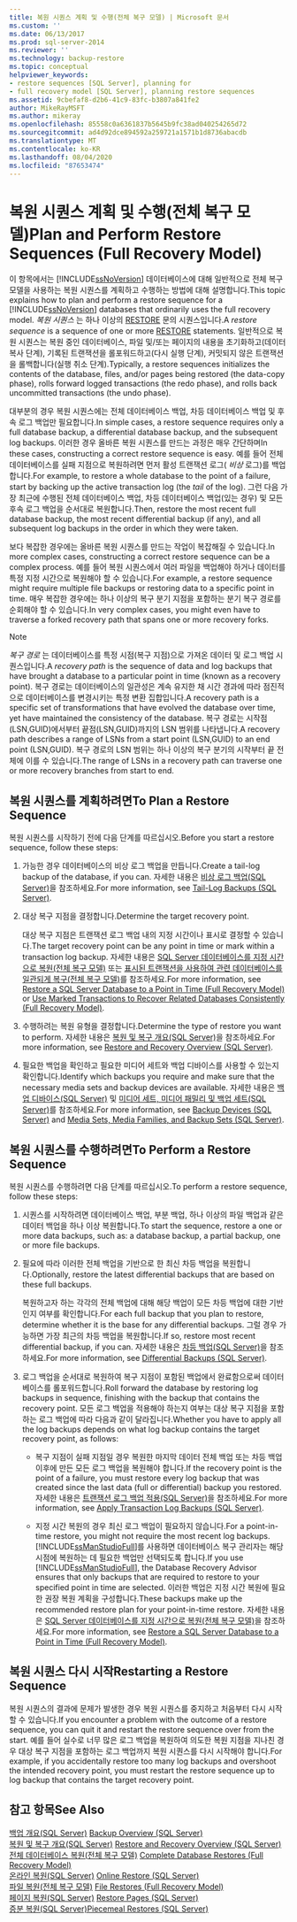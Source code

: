 ```yaml
---
title: 복원 시퀀스 계획 및 수행(전체 복구 모델) | Microsoft 문서
ms.custom: ''
ms.date: 06/13/2017
ms.prod: sql-server-2014
ms.reviewer: ''
ms.technology: backup-restore
ms.topic: conceptual
helpviewer_keywords:
- restore sequences [SQL Server], planning for
- full recovery model [SQL Server], planning restore sequences
ms.assetid: 9cbefaf8-d2b6-41c9-83fc-b3807a841fe2
author: MikeRayMSFT
ms.author: mikeray
ms.openlocfilehash: 85558c0a6361837b5645b9fc38ad040254265d72
ms.sourcegitcommit: ad4d92dce894592a259721a1571b1d8736abacdb
ms.translationtype: MT
ms.contentlocale: ko-KR
ms.lasthandoff: 08/04/2020
ms.locfileid: "87653474"
---
```

# <a name="plan-and-perform-restore-sequences-full-recovery-model"></a><span data-ttu-id="7c0d1-102">복원 시퀀스 계획 및 수행(전체 복구 모델)</span><span class="sxs-lookup"><span data-stu-id="7c0d1-102">Plan and Perform Restore Sequences (Full Recovery Model)</span></span>
  <span data-ttu-id="7c0d1-103">이 항목에서는 [!INCLUDE[ssNoVersion](../../includes/ssnoversion-md.md)] 데이터베이스에 대해 일반적으로 전체 복구 모델을 사용하는 복원 시퀀스를 계획하고 수행하는 방법에 대해 설명합니다.</span><span class="sxs-lookup"><span data-stu-id="7c0d1-103">This topic explains how to plan and perform a restore sequence for a [!INCLUDE[ssNoVersion](../../includes/ssnoversion-md.md)] databases that ordinarily uses the full recovery model.</span></span> <span data-ttu-id="7c0d1-104">*복원 시퀀스* 는 하나 이상의 [RESTORE](/sql/t-sql/statements/restore-statements-transact-sql) 문의 시퀀스입니다.</span><span class="sxs-lookup"><span data-stu-id="7c0d1-104">A *restore sequence* is a sequence of one or more [RESTORE](/sql/t-sql/statements/restore-statements-transact-sql) statements.</span></span> <span data-ttu-id="7c0d1-105">일반적으로 복원 시퀀스는 복원 중인 데이터베이스, 파일 및/또는 페이지의 내용을 초기화하고(데이터 복사 단계), 기록된 트랜잭션을 롤포워드하고(다시 실행 단계), 커밋되지 않은 트랜잭션을 롤백합니다(실행 취소 단계).</span><span class="sxs-lookup"><span data-stu-id="7c0d1-105">Typically, a restore sequences initializes the contents of the database, files, and/or pages being restored (the data-copy phase), rolls forward logged transactions (the redo phase), and rolls back uncommitted transactions (the undo phase).</span></span>  
  
 <span data-ttu-id="7c0d1-106">대부분의 경우 복원 시퀀스에는 전체 데이터베이스 백업, 차등 데이터베이스 백업 및 후속 로그 백업만 필요합니다.</span><span class="sxs-lookup"><span data-stu-id="7c0d1-106">In simple cases, a restore sequence requires only a full database backup, a differential database backup, and the subsequent log backups.</span></span> <span data-ttu-id="7c0d1-107">이러한 경우 올바른 복원 시퀀스를 만드는 과정은 매우 간단하며</span><span class="sxs-lookup"><span data-stu-id="7c0d1-107">In these cases, constructing a correct restore sequence is easy.</span></span> <span data-ttu-id="7c0d1-108">예를 들어 전체 데이터베이스를 실패 지점으로 복원하려면 먼저 활성 트랜잭션 로그( *비상* 로그)를 백업합니다.</span><span class="sxs-lookup"><span data-stu-id="7c0d1-108">For example, to restore a whole database to the point of a failure, start by backing up the active transaction log (the *tail* of the log).</span></span> <span data-ttu-id="7c0d1-109">그런 다음 가장 최근에 수행된 전체 데이터베이스 백업, 차등 데이터베이스 백업(있는 경우) 및 모든 후속 로그 백업을 순서대로 복원합니다.</span><span class="sxs-lookup"><span data-stu-id="7c0d1-109">Then, restore the most recent full database backup, the most recent differential backup (if any), and all subsequent log backups in the order in which they were taken.</span></span>  
  
 <span data-ttu-id="7c0d1-110">보다 복잡한 경우에는 올바른 복원 시퀀스를 만드는 작업이 복잡해질 수 있습니다.</span><span class="sxs-lookup"><span data-stu-id="7c0d1-110">In more complex cases, constructing a correct restore sequence can be a complex process.</span></span> <span data-ttu-id="7c0d1-111">예를 들어 복원 시퀀스에서 여러 파일을 백업해야 하거나 데이터를 특정 지정 시간으로 복원해야 할 수 있습니다.</span><span class="sxs-lookup"><span data-stu-id="7c0d1-111">For example, a restore sequence might require multiple file backups or restoring data to a specific point in time.</span></span> <span data-ttu-id="7c0d1-112">매우 복잡한 경우에는 하나 이상의 복구 분기 지점을 포함하는 분기 복구 경로를 순회해야 할 수 있습니다.</span><span class="sxs-lookup"><span data-stu-id="7c0d1-112">In very complex cases, you might even have to traverse a forked recovery path that spans one or more recovery forks.</span></span>  
  
> [!NOTE]  
>  <span data-ttu-id="7c0d1-113">*복구 경로* 는 데이터베이스를 특정 시점(복구 지점)으로 가져온 데이터 및 로그 백업 시퀀스입니다.</span><span class="sxs-lookup"><span data-stu-id="7c0d1-113">A *recovery path* is the sequence of data and log backups that have brought a database to a particular point in time (known as a recovery point).</span></span> <span data-ttu-id="7c0d1-114">복구 경로는 데이터베이스의 일관성은 계속 유지한 채 시간 경과에 따라 점진적으로 데이터베이스를 변경시키는 특정 변환 집합입니다.</span><span class="sxs-lookup"><span data-stu-id="7c0d1-114">A recovery path is a specific set of transformations that have evolved the database over time, yet have maintained the consistency of the database.</span></span> <span data-ttu-id="7c0d1-115">복구 경로는 시작점(LSN,GUID)에서부터 끝점(LSN,GUID)까지의 LSN 범위를 나타냅니다.</span><span class="sxs-lookup"><span data-stu-id="7c0d1-115">A recovery path describes a range of LSNs from a start point (LSN,GUID) to an end point (LSN,GUID).</span></span> <span data-ttu-id="7c0d1-116">복구 경로의 LSN 범위는 하나 이상의 복구 분기의 시작부터 끝 전체에 이를 수 있습니다.</span><span class="sxs-lookup"><span data-stu-id="7c0d1-116">The range of LSNs in a recovery path can traverse one or more recovery branches from start to end.</span></span>  
  
## <a name="to-plan-a-restore-sequence"></a><span data-ttu-id="7c0d1-117">복원 시퀀스를 계획하려면</span><span class="sxs-lookup"><span data-stu-id="7c0d1-117">To Plan a Restore Sequence</span></span>  
 <span data-ttu-id="7c0d1-118">복원 시퀀스를 시작하기 전에 다음 단계를 따르십시오.</span><span class="sxs-lookup"><span data-stu-id="7c0d1-118">Before you start a restore sequence, follow these steps:</span></span>  
  
1.  <span data-ttu-id="7c0d1-119">가능한 경우 데이터베이스의 비상 로그 백업을 만듭니다.</span><span class="sxs-lookup"><span data-stu-id="7c0d1-119">Create a tail-log backup of the database, if you can.</span></span> <span data-ttu-id="7c0d1-120">자세한 내용은 [비상 로그 백업&#40;SQL Server&#41;](tail-log-backups-sql-server.md)을 참조하세요.</span><span class="sxs-lookup"><span data-stu-id="7c0d1-120">For more information, see [Tail-Log Backups &#40;SQL Server&#41;](tail-log-backups-sql-server.md).</span></span>  
  
2.  <span data-ttu-id="7c0d1-121">대상 복구 지점을 결정합니다.</span><span class="sxs-lookup"><span data-stu-id="7c0d1-121">Determine the target recovery point.</span></span>  
  
     <span data-ttu-id="7c0d1-122">대상 복구 지점은 트랜잭션 로그 백업 내의 지정 시간이나 표시로 결정할 수 있습니다.</span><span class="sxs-lookup"><span data-stu-id="7c0d1-122">The target recovery point can be any point in time or mark within a transaction log backup.</span></span> <span data-ttu-id="7c0d1-123">자세한 내용은 [SQL Server 데이터베이스를 지정 시간으로 복원&#40;전체 복구 모델&#41;](restore-a-sql-server-database-to-a-point-in-time-full-recovery-model.md) 또는 [표시된 트랜잭션을 사용하여 관련 데이터베이스를 일관되게 복구&#40;전체 복구 모델&#41;](use-marked-transactions-to-recover-related-databases-consistently.md)를 참조하세요.</span><span class="sxs-lookup"><span data-stu-id="7c0d1-123">For more information, see [Restore a SQL Server Database to a Point in Time &#40;Full Recovery Model&#41;](restore-a-sql-server-database-to-a-point-in-time-full-recovery-model.md) or [Use Marked Transactions to Recover Related Databases Consistently &#40;Full Recovery Model&#41;](use-marked-transactions-to-recover-related-databases-consistently.md).</span></span>  
  
3.  <span data-ttu-id="7c0d1-124">수행하려는 복원 유형을 결정합니다.</span><span class="sxs-lookup"><span data-stu-id="7c0d1-124">Determine the type of restore you want to perform.</span></span> <span data-ttu-id="7c0d1-125">자세한 내용은 [복원 및 복구 개요&#40;SQL Server&#41;](restore-and-recovery-overview-sql-server.md)을 참조하세요.</span><span class="sxs-lookup"><span data-stu-id="7c0d1-125">For more information, see [Restore and Recovery Overview &#40;SQL Server&#41;](restore-and-recovery-overview-sql-server.md).</span></span>  
  
4.  <span data-ttu-id="7c0d1-126">필요한 백업을 확인하고 필요한 미디어 세트와 백업 디바이스를 사용할 수 있는지 확인합니다.</span><span class="sxs-lookup"><span data-stu-id="7c0d1-126">Identify which backups you require and make sure that the necessary media sets and backup devices are available.</span></span> <span data-ttu-id="7c0d1-127">자세한 내용은 [백업 디바이스&#40;SQL Server&#41;](backup-devices-sql-server.md) 및 [미디어 세트, 미디어 패밀리 및 백업 세트&#40;SQL Server&#41;](media-sets-media-families-and-backup-sets-sql-server.md)를 참조하세요.</span><span class="sxs-lookup"><span data-stu-id="7c0d1-127">For more information, see [Backup Devices &#40;SQL Server&#41;](backup-devices-sql-server.md) and [Media Sets, Media Families, and Backup Sets &#40;SQL Server&#41;](media-sets-media-families-and-backup-sets-sql-server.md).</span></span>  
  
## <a name="to-perform-a-restore-sequence"></a><span data-ttu-id="7c0d1-128">복원 시퀀스를 수행하려면</span><span class="sxs-lookup"><span data-stu-id="7c0d1-128">To Perform a Restore Sequence</span></span>  
 <span data-ttu-id="7c0d1-129">복원 시퀀스를 수행하려면 다음 단계를 따르십시오.</span><span class="sxs-lookup"><span data-stu-id="7c0d1-129">To perform a restore sequence, follow these steps:</span></span>  
  
1.  <span data-ttu-id="7c0d1-130">시퀀스를 시작하려면 데이터베이스 백업, 부분 백업, 하나 이상의 파일 백업과 같은 데이터 백업을 하나 이상 복원합니다.</span><span class="sxs-lookup"><span data-stu-id="7c0d1-130">To start the sequence, restore a one or more data backups, such as: a database backup, a partial backup, one or more file backups.</span></span>  
  
2.  <span data-ttu-id="7c0d1-131">필요에 따라 이러한 전체 백업을 기반으로 한 최신 차등 백업을 복원합니다.</span><span class="sxs-lookup"><span data-stu-id="7c0d1-131">Optionally, restore the latest differential backups that are based on these full backups.</span></span>  
  
     <span data-ttu-id="7c0d1-132">복원하고자 하는 각각의 전체 백업에 대해 해당 백업이 모든 차등 백업에 대한 기반인지 여부를 확인합니다.</span><span class="sxs-lookup"><span data-stu-id="7c0d1-132">For each full backup that you plan to restore, determine whether it is the base for any differential backups.</span></span> <span data-ttu-id="7c0d1-133">그럴 경우 가능하면 가장 최근의 차등 백업을 복원합니다.</span><span class="sxs-lookup"><span data-stu-id="7c0d1-133">If so, restore most recent differential backup, if you can.</span></span> <span data-ttu-id="7c0d1-134">자세한 내용은 [차등 백업&#40;SQL Server&#41;](differential-backups-sql-server.md)을 참조하세요.</span><span class="sxs-lookup"><span data-stu-id="7c0d1-134">For more information, see [Differential Backups &#40;SQL Server&#41;](differential-backups-sql-server.md).</span></span>  
  
3.  <span data-ttu-id="7c0d1-135">로그 백업을 순서대로 복원하여 복구 지점이 포함된 백업에서 완료함으로써 데이터베이스를 롤포워드합니다.</span><span class="sxs-lookup"><span data-stu-id="7c0d1-135">Roll forward the database by restoring log backups in sequence, finishing with the backup that contains the recovery point.</span></span> <span data-ttu-id="7c0d1-136">모든 로그 백업을 적용해야 하는지 여부는 대상 복구 지점을 포함하는 로그 백업에 따라 다음과 같이 달라집니다.</span><span class="sxs-lookup"><span data-stu-id="7c0d1-136">Whether you have to apply all the log backups depends on what log backup contains the target recovery point, as follows:</span></span>  
  
    -   <span data-ttu-id="7c0d1-137">복구 지점이 실패 지점일 경우 복원한 마지막 데이터 전체 백업 또는 차등 백업 이후에 만든 모든 로그 백업을 복원해야 합니다.</span><span class="sxs-lookup"><span data-stu-id="7c0d1-137">If the recovery point is the point of a failure, you must restore every log backup that was created since the last data (full or differential) backup you restored.</span></span> <span data-ttu-id="7c0d1-138">자세한 내용은 [트랜잭션 로그 백업 적용&#40;SQL Server&#41;](transaction-log-backups-sql-server.md)을 참조하세요.</span><span class="sxs-lookup"><span data-stu-id="7c0d1-138">For more information, see [Apply Transaction Log Backups &#40;SQL Server&#41;](transaction-log-backups-sql-server.md).</span></span>  
  
    -   <span data-ttu-id="7c0d1-139">지정 시간 복원의 경우 최신 로그 백업이 필요하지 않습니다.</span><span class="sxs-lookup"><span data-stu-id="7c0d1-139">For a point-in-time restore, you might not require the most recent log backups.</span></span> <span data-ttu-id="7c0d1-140">[!INCLUDE[ssManStudioFull](../../includes/ssmanstudiofull-md.md)]를 사용하면 데이터베이스 복구 관리자는 해당 시점에 복원하는 데 필요한 백업만 선택되도록 합니다.</span><span class="sxs-lookup"><span data-stu-id="7c0d1-140">If you use [!INCLUDE[ssManStudioFull](../../includes/ssmanstudiofull-md.md)], the Database Recovery Advisor ensures that only backups that are required to restore to your specified point in time are selected.</span></span> <span data-ttu-id="7c0d1-141">이러한 백업은 지정 시간 복원에 필요한 권장 복원 계획을 구성합니다.</span><span class="sxs-lookup"><span data-stu-id="7c0d1-141">These backups make up the recommended restore plan for your point-in-time restore.</span></span> <span data-ttu-id="7c0d1-142">자세한 내용은 [SQL Server 데이터베이스를 지정 시간으로 복원&#40;전체 복구 모델&#41;](restore-a-sql-server-database-to-a-point-in-time-full-recovery-model.md)을 참조하세요.</span><span class="sxs-lookup"><span data-stu-id="7c0d1-142">For more information, see [Restore a SQL Server Database to a Point in Time &#40;Full Recovery Model&#41;](restore-a-sql-server-database-to-a-point-in-time-full-recovery-model.md).</span></span>  
  
## <a name="restarting-a-restore-sequence"></a><span data-ttu-id="7c0d1-143">복원 시퀀스 다시 시작</span><span class="sxs-lookup"><span data-stu-id="7c0d1-143">Restarting a Restore Sequence</span></span>  
 <span data-ttu-id="7c0d1-144">복원 시퀀스의 결과에 문제가 발생한 경우 복원 시퀀스를 중지하고 처음부터 다시 시작할 수 있습니다.</span><span class="sxs-lookup"><span data-stu-id="7c0d1-144">If you encounter a problem with the outcome of a restore sequence, you can quit it and restart the restore sequence over from the start.</span></span> <span data-ttu-id="7c0d1-145">예를 들어 실수로 너무 많은 로그 백업을 복원하여 의도한 복원 지점을 지나친 경우 대상 복구 지점을 포함하는 로그 백업까지 복원 시퀀스를 다시 시작해야 합니다.</span><span class="sxs-lookup"><span data-stu-id="7c0d1-145">For example, if you accidentally restore too many log backups and overshoot the intended recovery point, you must restart the restore sequence up to log backup that contains the target recovery point.</span></span>  
  
## <a name="see-also"></a><span data-ttu-id="7c0d1-146">참고 항목</span><span class="sxs-lookup"><span data-stu-id="7c0d1-146">See Also</span></span>  
 <span data-ttu-id="7c0d1-147">[백업 개요&#40;SQL Server&#41;](backup-overview-sql-server.md) </span><span class="sxs-lookup"><span data-stu-id="7c0d1-147">[Backup Overview &#40;SQL Server&#41;](backup-overview-sql-server.md) </span></span>  
 <span data-ttu-id="7c0d1-148">[복원 및 복구 개요&#40;SQL Server&#41;](restore-and-recovery-overview-sql-server.md) </span><span class="sxs-lookup"><span data-stu-id="7c0d1-148">[Restore and Recovery Overview &#40;SQL Server&#41;](restore-and-recovery-overview-sql-server.md) </span></span>  
 <span data-ttu-id="7c0d1-149">[전체 데이터베이스 복원&#40;전체 복구 모델&#41;](complete-database-restores-full-recovery-model.md) </span><span class="sxs-lookup"><span data-stu-id="7c0d1-149">[Complete Database Restores &#40;Full Recovery Model&#41;](complete-database-restores-full-recovery-model.md) </span></span>  
 <span data-ttu-id="7c0d1-150">[온라인 복원&#40;SQL Server&#41;](online-restore-sql-server.md) </span><span class="sxs-lookup"><span data-stu-id="7c0d1-150">[Online Restore &#40;SQL Server&#41;](online-restore-sql-server.md) </span></span>  
 <span data-ttu-id="7c0d1-151">[파일 복원&#40;전체 복구 모델&#41;](file-restores-full-recovery-model.md) </span><span class="sxs-lookup"><span data-stu-id="7c0d1-151">[File Restores &#40;Full Recovery Model&#41;](file-restores-full-recovery-model.md) </span></span>  
 <span data-ttu-id="7c0d1-152">[페이지 복원&#40;SQL Server&#41;](restore-pages-sql-server.md) </span><span class="sxs-lookup"><span data-stu-id="7c0d1-152">[Restore Pages &#40;SQL Server&#41;](restore-pages-sql-server.md) </span></span>  
 [<span data-ttu-id="7c0d1-153">증분 복원&#40;SQL Server&#41;</span><span class="sxs-lookup"><span data-stu-id="7c0d1-153">Piecemeal Restores &#40;SQL Server&#41;</span></span>](piecemeal-restores-sql-server.md)  
  
  
